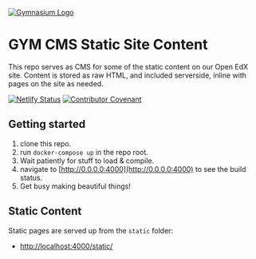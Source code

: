 [![Gymnasium Logo](https://cdn.rawgit.com/gymnasium/gymnasium.github.io/master/assets/GYM-logo.svg)](https://thegymnasium.com)

# GYM CMS Static Site Content

This repo serves as CMS for some of the static content on our Open EdX site. Content is stored as raw HTML, and included serverside, inline with pages on the site as needed.

[![Netlify Status](https://api.netlify.com/api/v1/badges/897026f2-f0c0-43fa-a6d4-3bf1d3eefc2d/deploy-status)](https://app.netlify.com/sites/gymcms/deploys)
[![Contributor Covenant](https://img.shields.io/badge/Contributor%20Covenant-v1.4%20adopted-ff69b4.svg)](./CODE_OF_CONDUCT.md)

## Getting started

1. clone this repo.
1. run `docker-compose up` in the repo root.
1. Wait patiently for stuff to load & compile.
1. navigate to [http://0.0.0.0:4000](http://0.0.0.0:4000) to see the build status.
1. Get busy making beautiful things!

## Static Content
Static pages are served up from the `static` folder:
* [http://localhost:4000/static/](http://localhost:4000/static/)

